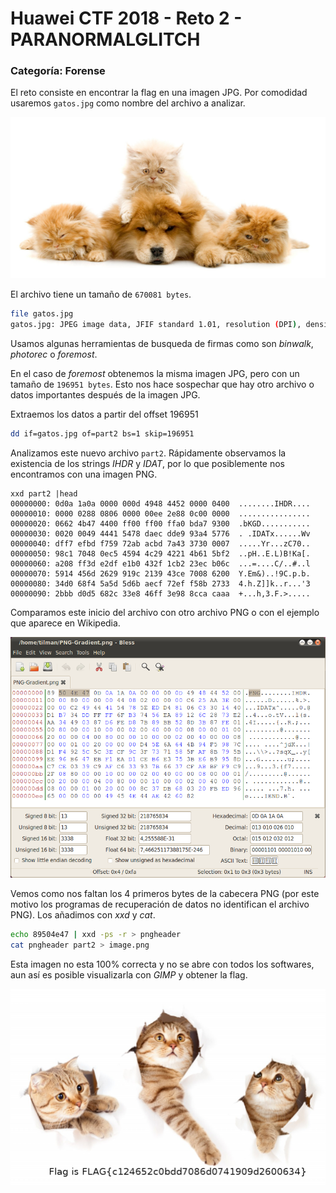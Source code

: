 # Huawei CTF 2018 - Reto 2 - PARANORMALGLITCH
### Categoría: Forense

El reto consiste en encontrar la flag en una imagen JPG. Por comodidad usaremos `gatos.jpg` como nombre del archivo a analizar.

![](img/gatos.png)

El archivo tiene un tamaño de `670081 bytes`.

```bash
file gatos.jpg
gatos.jpg: JPEG image data, JFIF standard 1.01, resolution (DPI), density 72x72, segment length 16, progressive, precision 8, 1920x1024, frames 3
```

Usamos algunas herramientas de busqueda de firmas como son *binwalk*, *photorec* o *foremost*.

En el caso de *foremost* obtenemos la misma imagen JPG, pero con un tamaño de `196951 bytes`. Esto nos hace sospechar que hay otro archivo o datos importantes después de la imagen JPG.

Extraemos los datos a partir del offset 196951

```bash
dd if=gatos.jpg of=part2 bs=1 skip=196951
```

Analizamos este nuevo archivo `part2`. Rápidamente observamos la existencia de los strings *IHDR* y *IDAT*, por lo que posiblemente nos encontramos con una imagen PNG.

```
xxd part2 |head
00000000: 0d0a 1a0a 0000 000d 4948 4452 0000 0400  ........IHDR....
00000010: 0000 0288 0806 0000 00ee 2e88 0c00 0000  ................
00000020: 0662 4b47 4400 ff00 ff00 ffa0 bda7 9300  .bKGD...........
00000030: 0020 0049 4441 5478 daec dde9 93a4 5776  . .IDATx......Wv
00000040: dff7 efbd f759 72ab acbd 7a43 3730 0007  .....Yr...zC70..
00000050: 98c1 7048 0ec5 4594 4c29 4221 4b61 5bf2  ..pH..E.L)B!Ka[.
00000060: a208 ff3d e2df e1b0 432f 1cb2 23ec b06c  ...=....C/..#..l
00000070: 5914 456d 2629 919c 2139 43ce 7008 6200  Y.Em&)..!9C.p.b.
00000080: 34d0 68f4 5a5d 5d6b aecf 72ef f58b 2733  4.h.Z]]k..r...'3
00000090: 2bbb d0d5 682c 33e8 46ff 3e98 8cca caaa  +...h,3.F.>.....
```

Comparamos este inicio del archivo con otro archivo PNG o con el ejemplo que aparece en Wikipedia.

![](img/png-hex.png)

Vemos como nos faltan los 4 primeros bytes de la cabecera PNG (por este motivo los programas de recuperación de datos no identifican el archivo PNG).
Los añadimos con *xxd* y *cat*.

```bash
echo 89504e47 | xxd -ps -r > pngheader
cat pngheader part2 > image.png
```

Esta imagen no esta 100% correcta y no se abre con todos los softwares, aun así es posible visualizarla con *GIMP* y obtener la flag.

![](img/gatos-flag.png)